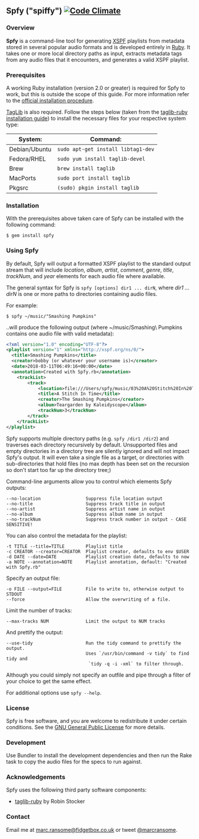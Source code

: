 ## Spfy ("spiffy") [![Code Climate](http://img.shields.io/codeclimate/github/marcransome/Spfy.svg)](https://codeclimate.com/github/marcransome/Spfy)

### Overview
**Spfy** is a command-line tool for generating [XSPF](http://xspf.org/) playlists from metadata stored in several popular audio formats and is developed entirely in [Ruby](http://www.ruby-lang.org/).  It takes one or more local directory paths as input, extracts metadata tags from any audio files that it encounters, and generates a valid XSPF playlist.

### Prerequisites
A working Ruby installation (version 2.0 or greater) is required for Spfy to work, but this is outside the scope of this guide.  For more information refer to the [official installation procedure](http://www.ruby-lang.org/en/downloads/).

[TagLib](http://developer.kde.org/~wheeler/taglib.html) is also required.  Follow the steps below (taken from the [taglib-ruby installation guide](http://robinst.github.com/taglib-ruby/)) to install the necessary files for your respective system type:

| System:       |  Command:                          |  
|---------------|------------------------------------|  
| Debian/Ubuntu | `sudo apt-get install libtag1-dev` |  
| Fedora/RHEL   | `sudo yum install taglib-devel`    |  
| Brew          | `brew install taglib`              |  
| MacPorts      | `sudo port install taglib`         |  
| Pkgsrc        | `(sudo) pkgin install taglib`      |  

### Installation
With the prerequisites above taken care of Spfy can be installed with the following command:

	$ gem install spfy

### Using Spfy
By default, Spfy will output a formatted XSPF playlist to the standard output stream that will include _location_, _album_, _artist_, _comment_, _genre_, _title_, _trackNum_, and _year_ elements for each audio file where available.

The general syntax for Spfy is `spfy [options] dir1 ... dirN`, where _dir1 ... dirN_ is one or more paths to directories containing audio files.

For example:

    $ spfy ~/music/"Smashing Pumpkins"
	
..will produce the following output (where ~/music/Smashing\ Pumpkins contains one audio file with valid metadata):

```xml
<?xml version="1.0" encoding="UTF-8"?>
<playlist version="1" xmlns="http://xspf.org/ns/0/">
  <title>Smashing Pumpkins</title>
  <creator>bobby (or whatever your username is)</creator>
  <date>2018-03-11T06:49:16+00:00</date>
  <annotation>Created with Spfy.rb</annotation>
	<trackList>
		<track>
			<location>file:///Users/spfy/music/03%20A%20Stitch%20In%20Time.mp3</location>
			<title>A Stitch In Time</title>
			<creator>The Smashing Pumpkins</creator>
			<album>Teargarden by Kaleidyscope</album>
			<trackNum>3</trackNum>
		</track>
	</trackList>
</playlist>
```

Spfy supports multiple directory paths (e.g. `spfy /dir1 /dir2`) and traverses each directory recursively by default.  Unsupported files and empty directories in a directory tree are silently ignored and will not impact Spfy's output. It will even take a single file as a target, or directories with sub-directories that hold files (no max depth has been set on the recursion so don't start too far up the directory tree;)

Command-line arguments allow you to control which elements Spfy outputs:

    --no-location                 Suppress file location output
    --no-title                    Suppress track title in output
    --no-artist                   Suppress artist name in output
    --no-album                    Suppress album name in output
    --no-trackNum                 Suppress track number in output - CASE SENSITIVE!

You can also control the metadata for the playlist:

    -t TITLE --title=TITLE        Playlist title
    -c CREATOR --creator=CREATOR  Playlist creator, defaults to env $USER
    -d DATE --date=DATE           Playlist creation date, defaults to now
    -a NOTE --annotation=NOTE     Playlist annotation, default: "Created with Spfy.rb"

Specify an output file:

    -o FILE --output=FILE         File to write to, otherwise output to STDOUT
    --force                       Allow the overwriting of a file.

Limit the number of tracks:

    --max-tracks NUM              Limit the output to NUM tracks

And prettify the output:

    --use-tidy                    Run the tidy command to prettify the output. 
                                  Uses `/usr/bin/command -v tidy` to find tidy and
                                   `tidy -q -i -xml` to filter through.

Although you could simply not specify an outfile and pipe through a filter of your choice to get the same effect.

For additional options use `spfy --help`.

### License
Spfy is free software, and you are welcome to redistribute it under certain conditions.  See the [GNU General Public License](http://www.gnu.org/licenses/gpl.html) for more details.


### Development

Use Bundler to install the development dependencies and then run the Rake task to copy the audio files for the specs to run against.


### Acknowledgements
Spfy uses the following third party software components:
 
* [taglib-ruby](http://robinst.github.com/taglib-ruby/) by Robin Stocker

### Contact
Email me at [marc.ransome@fidgetbox.co.uk](mailto_marc_.ransome@fidgetbox.co.uk) or tweet [@marcransome](http://www.twitter.com/marcransome).

